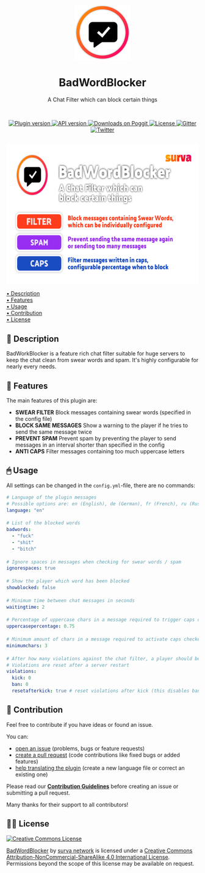 <p align="center">
    <img src=".github/.media/logo.png" width="144" height="144" alt="BadWordBlocker plugin logo">
</p>

<h1 align="center">BadWordBlocker</h1>
<p align="center">A Chat Filter which can block certain things</p>

<br>

<p align="center">
    <a href="https://poggit.pmmp.io/p/BadWordBlocker">
        <img src="https://poggit.pmmp.io/shield.state/BadWordBlocker" alt="Plugin version">
    </a>
    <a href="https://github.com/pmmp/PocketMine-MP">
        <img src="https://poggit.pmmp.io/shield.api/BadWordBlocker" alt="API version">
    </a>
    <a href="https://poggit.pmmp.io/p/BadWordBlocker">
        <img src="https://poggit.pmmp.io/shield.dl/BadWordBlocker" alt="Downloads on Poggit">
    </a>
    <a href="https://github.com/survanetwork/BadWordBlocker/blob/master/LICENSE">
        <img src="https://img.shields.io/badge/license-CC--BY--NC--SA--4.0-orange.svg" alt="License">
    </a>
    <a href="https://gitter.im/survanetwork/BadWordBlocker">
        <img src="https://img.shields.io/gitter/room/survanetwork/BadWordBlocker.svg" alt="Gitter">
    </a>
    <a href="https://twitter.com/survanetwork">
        <img src="https://img.shields.io/twitter/url?label=SURVA%20network%20on%20Twitter&style=social&url=https%3A%2F%2Ftwitter.com%2Fsurvanetwork" alt="Twitter">
    </a>
</p>

##

<p align="center">
    <img src=".github/.media/feature-banner.png" width="650" height="365" alt="BadWordBlocker plugin features">
</p>

[• Description](#-description)  
[• Features](#-features)  
[• Usage](#-usage)  
[• Contribution](#-contribution)  
[• License](#%EF%B8%8F-license)

## 📙 Description
BadWorkBlocker is a feature rich chat filter suitable for huge servers to keep the chat clean from swear words and spam. It's highly configurable for nearly every needs.

## 🎁 Features
The main features of this plugin are:

- **SWEAR FILTER** Block messages containing swear words (specified in the config file)
- **BLOCK SAME MESSAGES** Show a warning to the player if he tries to send the same message twice
- **PREVENT SPAM** Prevent spam by preventing the player to send messages in an interval shorter than specified in the config
- **ANTI CAPS** Filter messages containing too much uppercase letters

## 🖱 Usage
All settings can be changed in the `config.yml`-file, there are no commands:

```yaml
# Language of the plugin messages
# Possible options are: en (English), de (German), fr (French), ru (Russian), tr (Turkish), id (Indonesian)
language: "en"

# List of the blocked words
badwords:
  - "fuck"
  - "shit"
  - "bitch"

# Ignore spaces in messages when checking for swear words / spam
ignorespaces: true

# Show the player which word has been blocked
showblocked: false

# Minimum time between chat messages in seconds
waitingtime: 2

# Percentage of uppercase chars in a message required to trigger caps checker
uppercasepercentage: 0.75

# Minimum amount of chars in a message required to activate caps checker (to avoid blocking HI, OK, etc.)
minimumchars: 3

# After how many violations against the chat filter, a player should be kicked/banned - set to 0 to disable
# Violations are reset after a server restart
violations:
  kick: 0
  ban: 0
  resetafterkick: true # reset violations after kick (this disables banning if kick-count is lower)
```

## 🙋‍ Contribution
Feel free to contribute if you have ideas or found an issue.

You can:
- [open an issue](https://github.com/survanetwork/BadWordBlocker/issues) (problems, bugs or feature requests)
- [create a pull request](https://github.com/survanetwork/BadWordBlocker/pulls) (code contributions like fixed bugs or added features)
- [help translating the plugin](https://github.com/survanetwork/BadWordBlocker/tree/master/resources/languages) (create a new language file or correct an existing one)

Please read our **[Contribution Guidelines](CONTRIBUTING.md)** before creating an issue or submitting a pull request.

Many thanks for their support to all contributors!

## 👨‍⚖️ License
[![Creative Commons License](https://i.creativecommons.org/l/by-nc-sa/4.0/88x31.png)](http://creativecommons.org/licenses/by-nc-sa/4.0/)

[BadWordBlocker](https://github.com/survanetwork/BadWordBlocker) by [surva network](https://github.com/survanetwork) is licensed under a [Creative Commons Attribution-NonCommercial-ShareAlike 4.0 International License](http://creativecommons.org/licenses/by-nc-sa/4.0/). Permissions beyond the scope of this license may be available on request.
